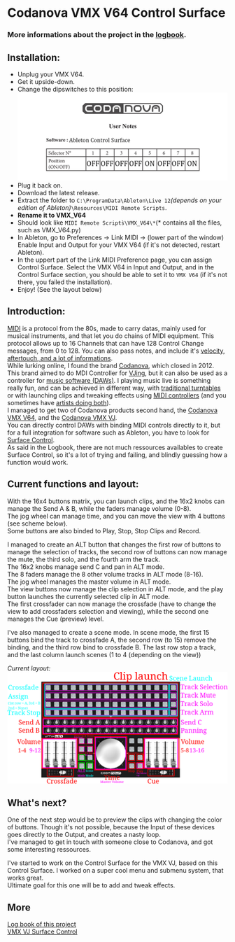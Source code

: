 # Codanova VMX V64 Control Surface

### **More informations about the project in the [logbook](https://github.com/Meb-Do-Stuff/VMX_V64/blob/main/LogBook.md).**

## Installation:
- Unplug your VMX V64.
- Get it upside-down.
- Change the dipswitches to this position:<br>
  <img src="https://github.com/Meb-Do-Stuff/Codanova-VMX-V64-Ableton-Surface-Control/blob/main/dipswitch.jpg?raw=true" height="200" alt="">
- Plug it back on.
- Download the latest release.
- Extract the folder to `C:\ProgramData\Ableton\Live 12`*(depends on your edition of Ableton)*`\Resources\MIDI Remote Scripts`.
- **Rename it to VMX_V64**
- Should look like `MIDI Remote Scripts̀\VMX_V64\*`(* contains all the files, such as VMX_V64.py)
- In Ableton, go to Preferences -> Link MIDI -> (lower part of the window) Enable Input and Output for your VMX V64 (if it's not detected, restart Ableton).
- In the uppert part of the Link MIDI Preference page, you can assign Control Surface. Select the VMX V64 in Input and Output, and in the Control Surface section, you should be able to set it to `VMX V64` (if it's not there, you failed the installation).
- Enjoy! (See the layout below)

## Introduction:

[MIDI](https://en.wikipedia.org/wiki/MIDI) is a protocol from the 80s, made to carry datas, mainly used for musical instruments, and that let you do chains of MIDI equipment. This protocol allows up to 16 Channels that can have 128 Control Change messages, from 0 to 128. You can also pass notes, and include it's [velocity, aftertouch, and a lot of informations](https://en.wikipedia.org/wiki/Keyboard_expression).<br>
While lurking online, I found the brand [Codanova](http://codanova.over-blog.com/), which closed in 2012. This brand aimed to do MDI Controller for [VJing](https://en.wikipedia.org/wiki/VJing), but it can also be used as a controller for [music software (DAWs)](https://en.wikipedia.org/wiki/Digital_audio_workstation). I playing music live is something really fun, and can be achieved in different way, with [traditional turntables](https://www.youtube.com/watch?v=hoyCaeT_tuo) or with launching clips and tweaking effects using [MIDI controllers](https://www.youtube.com/watch?v=mRfwdJx0NDE) (and you sometimes have [artists doing both](https://www.youtube.com/watch?v=KHQDGohpBsQ)).<br>
I managed to get two of Codanova products second hand, the [Codanova VMX V64](http://codanova.over-blog.com/article-codanova-vmx-v64-available-83628397.html), and the [Codanova VMX VJ](http://codanova.over-blog.com/article-32478755.html).<br>
You can directly control DAWs with binding MIDI controls directly to it, but for a full integration for software such as Ableton, you have to look for [Surface Control](https://help.ableton.com/hc/en-us/articles/209774285-Using-Control-Surfaces).<br>
As said in the Logbook, there are not much ressources availables to create Surface Control, so it's a lot of trying and failing, and blindly guessing how a function would work.

## Current functions and layout:

With the 16x4 buttons matrix, you can launch clips, and the 16x2 knobs can manage the Send A & B, while the faders manage volume (0-8).<br>
The jog wheel can manage time, and you can move the view with 4 buttons (see scheme below).<br>
Some buttons are also binded to Play, Stop, Stop Clips and Record.<br>

I managed to create an ALT button that changes the first row of buttons to manage the selection of tracks, the second row of buttons can now manage the mute, the third solo, and the fourth arm the track.<br>
The 16x2 knobs manage send C and pan in ALT mode.<br>
The 8 faders manage the 8 other volume tracks in ALT mode (8-16).<br>
The jog wheel manages the master volume in ALT mode.<br>
The view buttons now manage the clip selection in ALT mode, and the play button launches the currently selected clip in ALT mode.<br>
The first crossfader can now manage the crossfade (have to change the view to add crossfaders selection and viewing), while the second one manages the Cue (preview) level.<br>

I've also managed to create a scene mode.
In scene mode, the first 15 buttons bind the track to crossfade A, the second row (to 15) remove the binding, and the third row bind to crossfade B. The last row stop a track, and the last column launch scenes (1 to 4 (depending on the view))<br>

*Current layout:*
![vmx_v64.png](vmx_v64.png)

## What's next?
One of the next step would be to preview the clips with changing the color of buttons. Though it's not possible, because the Input of these devices goes directly to the Output, and creates a nasty loop.<br>
I've managed to get in touch with someone close to Codanova, and got some interesting ressources.<br>

I've started to work on the Control Surface for the VMX VJ, based on this Control Surface. I worked on a super cool menu and submenu system, that works great.<br>
Ultimate goal for this one will be to add and tweak effects.

## More
[Log book of this project](LogBook.md)<br>
[VMX VJ Surface Control](https://github.com/Meb-Do-Stuff/VMX_VJ)

